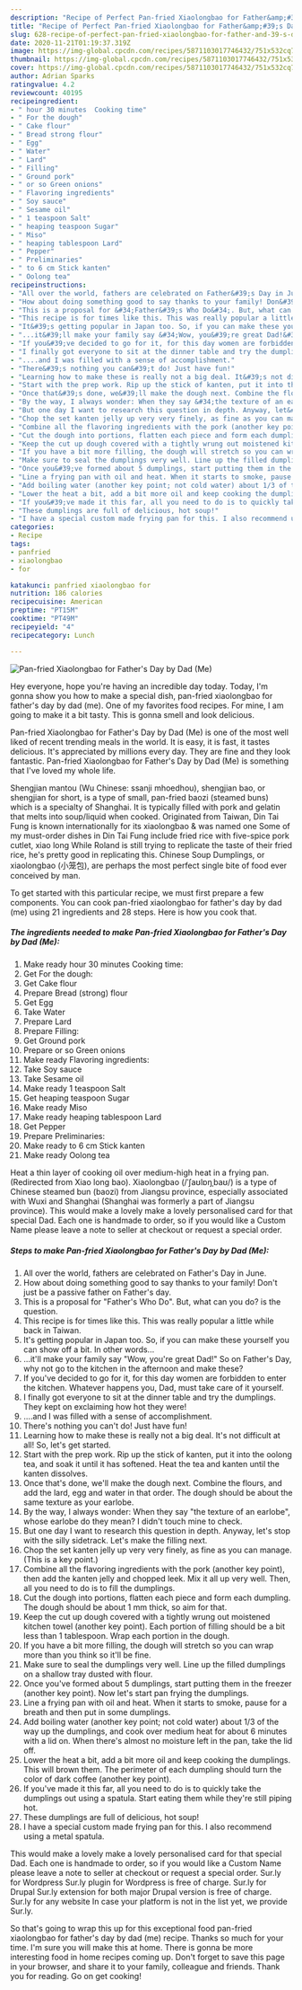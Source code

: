 ```yaml
---
description: "Recipe of Perfect Pan-fried Xiaolongbao for Father&amp;#39;s Day by Dad (Me)"
title: "Recipe of Perfect Pan-fried Xiaolongbao for Father&amp;#39;s Day by Dad (Me)"
slug: 628-recipe-of-perfect-pan-fried-xiaolongbao-for-father-and-39-s-day-by-dad-me
date: 2020-11-21T01:19:37.319Z
image: https://img-global.cpcdn.com/recipes/5871103017746432/751x532cq70/pan-fried-xiaolongbao-for-fathers-day-by-dad-me-recipe-main-photo.jpg
thumbnail: https://img-global.cpcdn.com/recipes/5871103017746432/751x532cq70/pan-fried-xiaolongbao-for-fathers-day-by-dad-me-recipe-main-photo.jpg
cover: https://img-global.cpcdn.com/recipes/5871103017746432/751x532cq70/pan-fried-xiaolongbao-for-fathers-day-by-dad-me-recipe-main-photo.jpg
author: Adrian Sparks
ratingvalue: 4.2
reviewcount: 40195
recipeingredient:
- " hour 30 minutes  Cooking time"
- " For the dough"
- " Cake flour"
- " Bread strong flour"
- " Egg"
- " Water"
- " Lard"
- " Filling"
- " Ground pork"
- " or so Green onions"
- " Flavoring ingredients"
- " Soy sauce"
- " Sesame oil"
- " 1 teaspoon Salt"
- " heaping teaspoon Sugar"
- " Miso"
- " heaping tablespoon Lard"
- " Pepper"
- " Preliminaries"
- " to 6 cm Stick kanten"
- " Oolong tea"
recipeinstructions:
- "All over the world, fathers are celebrated on Father&#39;s Day in June."
- "How about doing something good to say thanks to your family! Don&#39;t just be a passive father on Father&#39;s day."
- "This is a proposal for &#34;Father&#39;s Who Do&#34;. But, what can you do? is the question."
- "This recipe is for times like this. This was really popular a little while back in Taiwan."
- "It&#39;s getting popular in Japan too. So, if you can make these yourself you can show off a bit. In other words..."
- "...it&#39;ll make your family say &#34;Wow, you&#39;re great Dad!&#34; So on Father&#39;s Day, why not go to the kitchen in the afternoon and make these?"
- "If you&#39;ve decided to go for it, for this day women are forbidden to enter the kitchen. Whatever happens you, Dad, must take care of it yourself."
- "I finally got everyone to sit at the dinner table and try the dumplings. They kept on exclaiming how hot they were!"
- "....and I was filled with a sense of accomplishment."
- "There&#39;s nothing you can&#39;t do! Just have fun!"
- "Learning how to make these is really not a big deal. It&#39;s not difficult at all! So, let&#39;s get started."
- "Start with the prep work. Rip up the stick of kanten, put it into the oolong tea, and soak it until it has softened. Heat the tea and kanten until the kanten dissolves."
- "Once that&#39;s done, we&#39;ll make the dough next. Combine the flours, and add the lard, egg and water in that order. The dough should be about the same texture as your earlobe."
- "By the way, I always wonder: When they say &#34;the texture of an earlobe&#34;, whose earlobe do they mean? I didn&#39;t touch mine to check."
- "But one day I want to research this question in depth. Anyway, let&#39;s stop with the silly sidetrack. Let&#39;s make the filling next."
- "Chop the set kanten jelly up very very finely, as fine as you can manage. (This is a key point.)"
- "Combine all the flavoring ingredients with the pork (another key point), then add the kanten jelly and chopped leek. Mix it all up very well. Then, all you need to do is to fill the dumplings."
- "Cut the dough into portions, flatten each piece and form each dumpling. The dough should be about 1 mm thick, so aim for that."
- "Keep the cut up dough covered with a tightly wrung out moistened kitchen towel (another key point). Each portion of filling should be a bit less than 1 tablespoon. Wrap each portion in the dough."
- "If you have a bit more filling, the dough will stretch so you can wrap more than you think so it&#39;ll be fine."
- "Make sure to seal the dumplings very well. Line up the filled dumplings on a shallow tray dusted with flour."
- "Once you&#39;ve formed about 5 dumplings, start putting them in the freezer (another key point). Now let&#39;s start pan frying the dumplings."
- "Line a frying pan with oil and heat. When it starts to smoke, pause for a breath and then put in some dumplings."
- "Add boiling water (another key point; not cold water) about 1/3 of the way up the dumplings, and cook over medium heat for about 6 minutes with a lid on. When there&#39;s almost no moisture left in the pan, take the lid off."
- "Lower the heat a bit, add a bit more oil and keep cooking the dumplings. This will brown them. The perimeter of each dumpling should turn the color of dark coffee (another key point)."
- "If you&#39;ve made it this far, all you need to do is to quickly take the dumplings out using a spatula. Start eating them while they&#39;re still piping hot."
- "These dumplings are full of delicious, hot soup!"
- "I have a special custom made frying pan for this. I also recommend using a metal spatula."
categories:
- Recipe
tags:
- panfried
- xiaolongbao
- for

katakunci: panfried xiaolongbao for 
nutrition: 186 calories
recipecuisine: American
preptime: "PT15M"
cooktime: "PT49M"
recipeyield: "4"
recipecategory: Lunch

---
```



![Pan-fried Xiaolongbao for Father&#39;s Day by Dad (Me)](https://img-global.cpcdn.com/recipes/5871103017746432/751x532cq70/pan-fried-xiaolongbao-for-fathers-day-by-dad-me-recipe-main-photo.jpg)

Hey everyone, hope you're having an incredible day today. Today, I'm gonna show you how to make a special dish, pan-fried xiaolongbao for father&#39;s day by dad (me). One of my favorites food recipes. For mine, I am going to make it a bit tasty. This is gonna smell and look delicious.

Pan-fried Xiaolongbao for Father&#39;s Day by Dad (Me) is one of the most well liked of recent trending meals in the world. It is easy, it is fast, it tastes delicious. It's appreciated by millions every day. They are fine and they look fantastic. Pan-fried Xiaolongbao for Father&#39;s Day by Dad (Me) is something that I've loved my whole life.

Shengjian mantou (Wu Chinese: ssanji mhoedhou), shengjian bao, or shengjian for short, is a type of small, pan-fried baozi (steamed buns) which is a specialty of Shanghai. It is typically filled with pork and gelatin that melts into soup/liquid when cooked. Originated from Taiwan, Din Tai Fung is known internationally for its xiaolongbao &amp; was named one Some of my must-order dishes in Din Tai Fung include fried rice with five-spice pork cutlet, xiao long While Roland is still trying to replicate the taste of their fried rice, he&#39;s pretty good in replicating this. Chinese Soup Dumplings, or xiaolongbao (小笼包), are perhaps the most perfect single bite of food ever conceived by man.


To get started with this particular recipe, we must first prepare a few components. You can cook pan-fried xiaolongbao for father&#39;s day by dad (me) using 21 ingredients and 28 steps. Here is how you cook that.

<!--inarticleads1-->

##### The ingredients needed to make Pan-fried Xiaolongbao for Father&#39;s Day by Dad (Me):

1. Make ready  hour 30 minutes  Cooking time:
1. Get  For the dough:
1. Get  Cake flour
1. Prepare  Bread (strong) flour
1. Get  Egg
1. Take  Water
1. Prepare  Lard
1. Prepare  Filling:
1. Get  Ground pork
1. Prepare  or so Green onions
1. Make ready  Flavoring ingredients:
1. Take  Soy sauce
1. Take  Sesame oil
1. Make ready  1 teaspoon Salt
1. Get  heaping teaspoon Sugar
1. Make ready  Miso
1. Make ready  heaping tablespoon Lard
1. Get  Pepper
1. Prepare  Preliminaries:
1. Make ready  to 6 cm Stick kanten
1. Make ready  Oolong tea


Heat a thin layer of cooking oil over medium-high heat in a frying pan. (Redirected from Xiao long bao). Xiaolongbao (/ˈʃaʊlɒŋˌbaʊ/) is a type of Chinese steamed bun (baozi) from Jiangsu province, especially associated with Wuxi and Shanghai (Shanghai was formerly a part of Jiangsu province). This would make a lovely make a lovely personalised card for that special Dad. Each one is handmade to order, so if you would like a Custom Name please leave a note to seller at checkout or request a special order. 

<!--inarticleads2-->

##### Steps to make Pan-fried Xiaolongbao for Father&#39;s Day by Dad (Me):

1. All over the world, fathers are celebrated on Father&#39;s Day in June.
1. How about doing something good to say thanks to your family! Don&#39;t just be a passive father on Father&#39;s day.
1. This is a proposal for &#34;Father&#39;s Who Do&#34;. But, what can you do? is the question.
1. This recipe is for times like this. This was really popular a little while back in Taiwan.
1. It&#39;s getting popular in Japan too. So, if you can make these yourself you can show off a bit. In other words...
1. ...it&#39;ll make your family say &#34;Wow, you&#39;re great Dad!&#34; So on Father&#39;s Day, why not go to the kitchen in the afternoon and make these?
1. If you&#39;ve decided to go for it, for this day women are forbidden to enter the kitchen. Whatever happens you, Dad, must take care of it yourself.
1. I finally got everyone to sit at the dinner table and try the dumplings. They kept on exclaiming how hot they were!
1. ....and I was filled with a sense of accomplishment.
1. There&#39;s nothing you can&#39;t do! Just have fun!
1. Learning how to make these is really not a big deal. It&#39;s not difficult at all! So, let&#39;s get started.
1. Start with the prep work. Rip up the stick of kanten, put it into the oolong tea, and soak it until it has softened. Heat the tea and kanten until the kanten dissolves.
1. Once that&#39;s done, we&#39;ll make the dough next. Combine the flours, and add the lard, egg and water in that order. The dough should be about the same texture as your earlobe.
1. By the way, I always wonder: When they say &#34;the texture of an earlobe&#34;, whose earlobe do they mean? I didn&#39;t touch mine to check.
1. But one day I want to research this question in depth. Anyway, let&#39;s stop with the silly sidetrack. Let&#39;s make the filling next.
1. Chop the set kanten jelly up very very finely, as fine as you can manage. (This is a key point.)
1. Combine all the flavoring ingredients with the pork (another key point), then add the kanten jelly and chopped leek. Mix it all up very well. Then, all you need to do is to fill the dumplings.
1. Cut the dough into portions, flatten each piece and form each dumpling. The dough should be about 1 mm thick, so aim for that.
1. Keep the cut up dough covered with a tightly wrung out moistened kitchen towel (another key point). Each portion of filling should be a bit less than 1 tablespoon. Wrap each portion in the dough.
1. If you have a bit more filling, the dough will stretch so you can wrap more than you think so it&#39;ll be fine.
1. Make sure to seal the dumplings very well. Line up the filled dumplings on a shallow tray dusted with flour.
1. Once you&#39;ve formed about 5 dumplings, start putting them in the freezer (another key point). Now let&#39;s start pan frying the dumplings.
1. Line a frying pan with oil and heat. When it starts to smoke, pause for a breath and then put in some dumplings.
1. Add boiling water (another key point; not cold water) about 1/3 of the way up the dumplings, and cook over medium heat for about 6 minutes with a lid on. When there&#39;s almost no moisture left in the pan, take the lid off.
1. Lower the heat a bit, add a bit more oil and keep cooking the dumplings. This will brown them. The perimeter of each dumpling should turn the color of dark coffee (another key point).
1. If you&#39;ve made it this far, all you need to do is to quickly take the dumplings out using a spatula. Start eating them while they&#39;re still piping hot.
1. These dumplings are full of delicious, hot soup!
1. I have a special custom made frying pan for this. I also recommend using a metal spatula.


This would make a lovely make a lovely personalised card for that special Dad. Each one is handmade to order, so if you would like a Custom Name please leave a note to seller at checkout or request a special order. Sur.ly for Wordpress Sur.ly plugin for Wordpress is free of charge. Sur.ly for Drupal Sur.ly extension for both major Drupal version is free of charge. Sur.ly for any website In case your platform is not in the list yet, we provide Sur.ly. 

So that's going to wrap this up for this exceptional food pan-fried xiaolongbao for father&#39;s day by dad (me) recipe. Thanks so much for your time. I'm sure you will make this at home. There is gonna be more interesting food in home recipes coming up. Don't forget to save this page in your browser, and share it to your family, colleague and friends. Thank you for reading. Go on get cooking!
